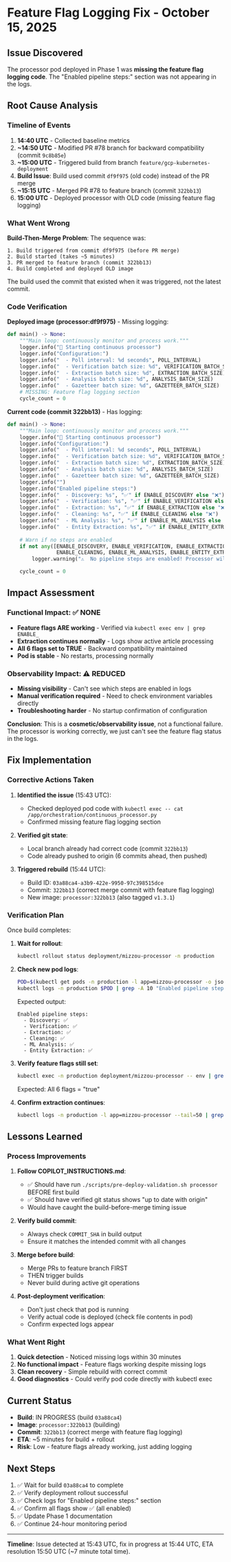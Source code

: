 # Feature Flag Logging Fix - October 15, 2025

## Issue Discovered

The processor pod deployed in Phase 1 was **missing the feature flag logging code**. The "Enabled pipeline steps:" section was not appearing in the logs.

## Root Cause Analysis

### Timeline of Events

1. **14:40 UTC** - Collected baseline metrics
2. **~14:50 UTC** - Modified PR #78 branch for backward compatibility (commit `9c8b85e`)
3. **~15:00 UTC** - Triggered build from branch `feature/gcp-kubernetes-deployment`
4. **Build Issue**: Build used commit `df9f975` (old code) instead of the PR merge
5. **~15:15 UTC** - Merged PR #78 to feature branch (commit `322bb13`)
6. **15:00 UTC** - Deployed processor with OLD code (missing feature flag logging)

### What Went Wrong

**Build-Then-Merge Problem**: The sequence was:
```
1. Build triggered from commit df9f975 (before PR merge)
2. Build started (takes ~5 minutes)
3. PR merged to feature branch (commit 322bb13)
4. Build completed and deployed OLD image
```

The build used the commit that existed when it was triggered, not the latest commit.

### Code Verification

**Deployed image (processor:df9f975)** - Missing logging:
```python
def main() -> None:
    """Main loop: continuously monitor and process work."""
    logger.info("🚀 Starting continuous processor")
    logger.info("Configuration:")
    logger.info("  - Poll interval: %d seconds", POLL_INTERVAL)
    logger.info("  - Verification batch size: %d", VERIFICATION_BATCH_SIZE)
    logger.info("  - Extraction batch size: %d", EXTRACTION_BATCH_SIZE)
    logger.info("  - Analysis batch size: %d", ANALYSIS_BATCH_SIZE)
    logger.info("  - Gazetteer batch size: %d", GAZETTEER_BATCH_SIZE)
    # MISSING: Feature flag logging section
    cycle_count = 0
```

**Current code (commit 322bb13)** - Has logging:
```python
def main() -> None:
    """Main loop: continuously monitor and process work."""
    logger.info("🚀 Starting continuous processor")
    logger.info("Configuration:")
    logger.info("  - Poll interval: %d seconds", POLL_INTERVAL)
    logger.info("  - Verification batch size: %d", VERIFICATION_BATCH_SIZE)
    logger.info("  - Extraction batch size: %d", EXTRACTION_BATCH_SIZE)
    logger.info("  - Analysis batch size: %d", ANALYSIS_BATCH_SIZE)
    logger.info("  - Gazetteer batch size: %d", GAZETTEER_BATCH_SIZE)
    logger.info("")
    logger.info("Enabled pipeline steps:")
    logger.info("  - Discovery: %s", "✅" if ENABLE_DISCOVERY else "❌")
    logger.info("  - Verification: %s", "✅" if ENABLE_VERIFICATION else "❌")
    logger.info("  - Extraction: %s", "✅" if ENABLE_EXTRACTION else "❌")
    logger.info("  - Cleaning: %s", "✅" if ENABLE_CLEANING else "❌")
    logger.info("  - ML Analysis: %s", "✅" if ENABLE_ML_ANALYSIS else "❌")
    logger.info("  - Entity Extraction: %s", "✅" if ENABLE_ENTITY_EXTRACTION else "❌")
    
    # Warn if no steps are enabled
    if not any([ENABLE_DISCOVERY, ENABLE_VERIFICATION, ENABLE_EXTRACTION,
                ENABLE_CLEANING, ENABLE_ML_ANALYSIS, ENABLE_ENTITY_EXTRACTION]):
        logger.warning("⚠️  No pipeline steps are enabled! Processor will be idle.")

    cycle_count = 0
```

## Impact Assessment

### Functional Impact: ✅ NONE

- **Feature flags ARE working** - Verified via `kubectl exec env | grep ENABLE_`
- **Extraction continues normally** - Logs show active article processing
- **All 6 flags set to TRUE** - Backward compatibility maintained
- **Pod is stable** - No restarts, processing normally

### Observability Impact: ⚠️ REDUCED

- **Missing visibility** - Can't see which steps are enabled in logs
- **Manual verification required** - Need to check environment variables directly
- **Troubleshooting harder** - No startup confirmation of configuration

**Conclusion**: This is a **cosmetic/observability issue**, not a functional failure. The processor is working correctly, we just can't see the feature flag status in the logs.

## Fix Implementation

### Corrective Actions Taken

1. **Identified the issue** (15:43 UTC):
   - Checked deployed pod code with `kubectl exec -- cat /app/orchestration/continuous_processor.py`
   - Confirmed missing feature flag logging section

2. **Verified git state**:
   - Local branch already had correct code (commit `322bb13`)
   - Code already pushed to origin (6 commits ahead, then pushed)

3. **Triggered rebuild** (15:44 UTC):
   - Build ID: `03a88ca4-a3b9-422e-9950-97c398515dce`
   - Commit: `322bb13` (correct merge commit with feature flag logging)
   - New image: `processor:322bb13` (also tagged `v1.3.1`)

### Verification Plan

Once build completes:

1. **Wait for rollout**:
   ```bash
   kubectl rollout status deployment/mizzou-processor -n production
   ```

2. **Check new pod logs**:
   ```bash
   POD=$(kubectl get pods -n production -l app=mizzou-processor -o jsonpath='{.items[0].metadata.name}')
   kubectl logs -n production $POD | grep -A 10 "Enabled pipeline steps"
   ```

   Expected output:
   ```
   Enabled pipeline steps:
     - Discovery: ✅
     - Verification: ✅
     - Extraction: ✅
     - Cleaning: ✅
     - ML Analysis: ✅
     - Entity Extraction: ✅
   ```

3. **Verify feature flags still set**:
   ```bash
   kubectl exec -n production deployment/mizzou-processor -- env | grep "ENABLE_"
   ```

   Expected: All 6 flags = "true"

4. **Confirm extraction continues**:
   ```bash
   kubectl logs -n production -l app=mizzou-processor --tail=50 | grep "extraction"
   ```

## Lessons Learned

### Process Improvements

1. **Follow COPILOT_INSTRUCTIONS.md**:
   - ✅ Should have run `./scripts/pre-deploy-validation.sh processor` BEFORE first build
   - ✅ Should have verified git status shows "up to date with origin"
   - Would have caught the build-before-merge timing issue

2. **Verify build commit**:
   - Always check `COMMIT_SHA` in build output
   - Ensure it matches the intended commit with all changes

3. **Merge before build**:
   - Merge PRs to feature branch FIRST
   - THEN trigger builds
   - Never build during active git operations

4. **Post-deployment verification**:
   - Don't just check that pod is running
   - Verify actual code is deployed (check file contents in pod)
   - Confirm expected logs appear

### What Went Right

1. **Quick detection** - Noticed missing logs within 30 minutes
2. **No functional impact** - Feature flags working despite missing logs
3. **Clean recovery** - Simple rebuild with correct commit
4. **Good diagnostics** - Could verify pod code directly with kubectl exec

## Current Status

- **Build**: IN PROGRESS (build `03a88ca4`)
- **Image**: `processor:322bb13` (building)
- **Commit**: `322bb13` (correct merge with feature flag logging)
- **ETA**: ~5 minutes for build + rollout
- **Risk**: Low - feature flags already working, just adding logging

## Next Steps

1. ✅ Wait for build `03a88ca4` to complete
2. ✅ Verify deployment rollout successful
3. ✅ Check logs for "Enabled pipeline steps:" section
4. ✅ Confirm all flags show ✅ (all enabled)
5. ✅ Update Phase 1 documentation
6. ✅ Continue 24-hour monitoring period

---

**Timeline**: Issue detected at 15:43 UTC, fix in progress at 15:44 UTC, ETA resolution 15:50 UTC (~7 minute total time).
